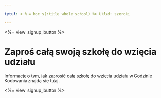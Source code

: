 ```yaml
---

tytuł: < % = hoc_s(:title_whole_school) %> Układ: szeroki

---
```


<%= view :signup_button %>

# Zaproś całą swoją szkołę do wzięcia udziału

Informacje o tym, jak zaprosić całą szkołę do wzięcia udziału w Godzinie Kodowania znajdą się tutaj.

<%= view :signup_button %>